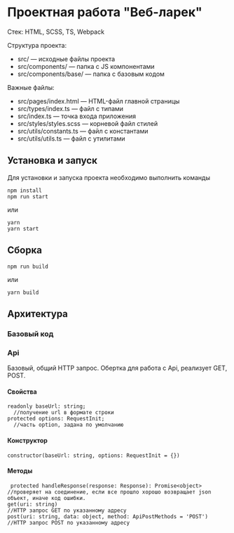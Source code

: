 # Проектная работа "Веб-ларек"

Стек: HTML, SCSS, TS, Webpack

Структура проекта:
- src/ — исходные файлы проекта
- src/components/ — папка с JS компонентами
- src/components/base/ — папка с базовым кодом

Важные файлы:
- src/pages/index.html — HTML-файл главной страницы
- src/types/index.ts — файл с типами
- src/index.ts — точка входа приложения
- src/styles/styles.scss — корневой файл стилей
- src/utils/constants.ts — файл с константами
- src/utils/utils.ts — файл с утилитами

## Установка и запуск
Для установки и запуска проекта необходимо выполнить команды

```
npm install
npm run start
```

или

```
yarn
yarn start
```
## Сборка

```
npm run build
```
или

```
yarn build
```
## Архитектура
### Базовый код
### Api
Базовый, общий HTTP запрос. Обертка для работа с Api, реализует GET, POST.
#### Свойства
```
readonly baseUrl: string;
  //получение url в формате строки
protected options: RequestInit;
  //часть option, задана по умолчанию
```
#### Конструктор
```
constructor(baseUrl: string, options: RequestInit = {})
```
#### Методы
```
 protected handleResponse(response: Response): Promise<object>
//проверяет на соединение, если все прошло хорошо возвращает json объект, иначе код ошибки.
get(uri: string)
//HTTP запрос GET по указанному адресу
post(uri: string, data: object, method: ApiPostMethods = 'POST')
//HTTP запрос POST по указанному адресу
```
